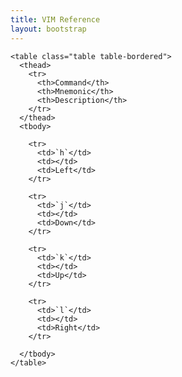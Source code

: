 ```yaml
---
title: VIM Reference
layout: bootstrap 
---
```


<div class="row">
  <div class="span12">

    <table class="table table-bordered">
      <thead>
        <tr>
          <th>Command</th>
          <th>Mnemonic</th>
          <th>Description</th>
        </tr>
      </thead>
      <tbody>

        <tr>
          <td>`h`</td>
          <td></td>
          <td>Left</td>
        </tr>

        <tr>
          <td>`j`</td>
          <td></td>
          <td>Down</td>
        </tr>

        <tr>
          <td>`k`</td>
          <td></td>
          <td>Up</td>
        </tr>

        <tr>
          <td>`l`</td>
          <td></td>
          <td>Right</td>
        </tr>

      </tbody>
    </table>

  </div>
</div>
